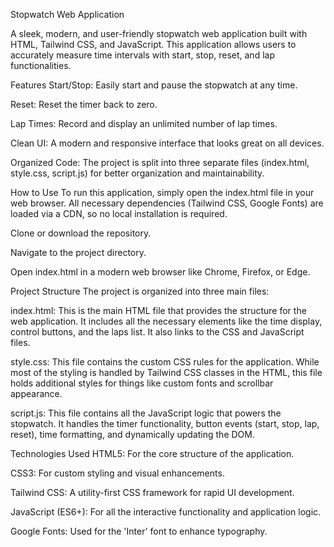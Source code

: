 Stopwatch Web Application

A sleek, modern, and user-friendly stopwatch web application built with HTML, Tailwind CSS, and JavaScript. This application allows users to accurately measure time intervals with start, stop, reset, and lap functionalities.

Features
Start/Stop: Easily start and pause the stopwatch at any time.

Reset: Reset the timer back to zero.

Lap Times: Record and display an unlimited number of lap times.

Clean UI: A modern and responsive interface that looks great on all devices.

Organized Code: The project is split into three separate files (index.html, style.css, script.js) for better organization and maintainability.

How to Use
To run this application, simply open the index.html file in your web browser. All necessary dependencies (Tailwind CSS, Google Fonts) are loaded via a CDN, so no local installation is required.

Clone or download the repository.

Navigate to the project directory.

Open index.html in a modern web browser like Chrome, Firefox, or Edge.

Project Structure
The project is organized into three main files:

index.html: This is the main HTML file that provides the structure for the web application. It includes all the necessary elements like the time display, control buttons, and the laps list. It also links to the CSS and JavaScript files.

style.css: This file contains the custom CSS rules for the application. While most of the styling is handled by Tailwind CSS classes in the HTML, this file holds additional styles for things like custom fonts and scrollbar appearance.

script.js: This file contains all the JavaScript logic that powers the stopwatch. It handles the timer functionality, button events (start, stop, lap, reset), time formatting, and dynamically updating the DOM.

Technologies Used
HTML5: For the core structure of the application.

CSS3: For custom styling and visual enhancements.

Tailwind CSS: A utility-first CSS framework for rapid UI development.

JavaScript (ES6+): For all the interactive functionality and application logic.

Google Fonts: Used for the 'Inter' font to enhance typography.
